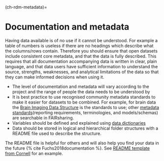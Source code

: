 (ch-rdm-metadata)=
# Documentation and metadata

Having data available is of no use if it cannot be understood. For example a table of numbers is useless if there are no headings which describe what the columns/rows contain.
Therefore you should ensure that open datasets include consistent core metadata, and that the data is fully described.
This requires that all documentation accompanying data is written in clear, plain language, and that data users have sufficient information to understand the source, strengths, weaknesses, and analytical limitations of the data so that they can make informed decisions when using it.

- The level of documentation and metadata will vary according to the project and the range of people the data needs to
  be understood by
- It is best practice to use recognised community metadata standards to make it easier for datasets to be combined.
For example, for brain data the [Brain Imaging Data Structure](https://doi.org/10.25504/FAIRsharing.rd1j6t) is the standards to use; other [metadata standards](https://fairsharing.org/standards)(reporting requirements, terminologies, and models/schemas) are searchable in FAIRsharing.
- Variables should be defined and explained using [data dictionaries](http://help.osf.io/m/bestpractices/l/618767-how-to-make-a-data-dictionary)
- Data should be stored in logical and hierarchical folder structures with a README file used to describe the structure.

The README file is helpful for others and will also help you find your data in the future {% cite Fuchs2018documentation %}.
See [README template from Cornell](https://cornell.app.box.com/v/ReadmeTemplate) for an example.
